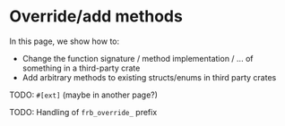 # Override/add methods

In this page, we show how to:

* Change the function signature / method implementation / ... of something in a third-party crate
* Add arbitrary methods to existing structs/enums in third party crates

TODO: `#[ext]` (maybe in another page?)

TODO: Handling of `frb_override_` prefix
